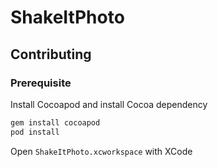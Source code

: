 # ShakeItPhoto

## Contributing

### Prerequisite

Install Cocoapod and install Cocoa dependency
```bash
gem install cocoapod
pod install
``` 
Open `ShakeItPhoto.xcworkspace` with XCode
